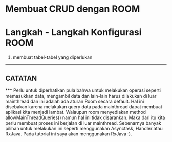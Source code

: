 # Membuat CRUD dengan ROOM

# Langkah - Langkah Konfigurasi ROOM
1. membuat tabel-tabel yang diperlukan


--------
CATATAN
--------
*** Perlu untuk diperhatikan pula bahwa untuk melakukan operasi seperti memasukkan data,
    mengambil data dan lain-lain harus dilakukan di luar mainthread dan ini adalah ada aturan Room secara default.
    Hal ini disebakan karena melakukan query data pada mainthread dapat membuat aplikasi kita menjadi lambat.
    Walaupun room menyediakan method allowMainThreadQueries() namun hal ini tidak disarankan.
    Maka dari itu kita perlu membuat proses ini berjalan di luar mainthread. Sebenarnya banyak pilihan untuk melakukan ini seperti menggunakan Asynctask, Handler atau RxJava.
    Pada tutorial ini saya akan menggunakan RxJava :).


